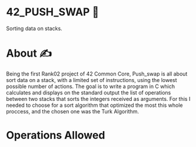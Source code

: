 # 42_PUSH_SWAP 🔄
Sorting data on stacks.
# About ✍
Being the first Rank02 project of 42 Common Core, Push_swap is all about sort data on a stack, with a limited set of instructions, using the lowest possible number of actions. 
The goal is to write a program in C which calculates and displays on the standard output the list of operations between two stacks that sorts the integers received as arguments.
For this I needed to choose for a sort algorithm that optimized the most this whole proccess, and the chosen one was the Turk Algorithm.
# Operations Allowed 
